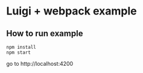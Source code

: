 # Luigi + webpack example

## How to run example
```
npm install
npm start
```
go to http://localhost:4200
